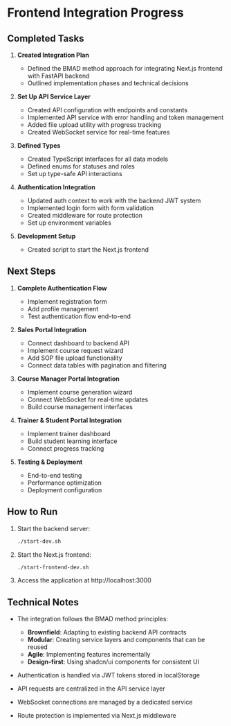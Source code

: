 # Frontend Integration Progress

## Completed Tasks

1. **Created Integration Plan**
   - Defined the BMAD method approach for integrating Next.js frontend with FastAPI backend
   - Outlined implementation phases and technical decisions

2. **Set Up API Service Layer**
   - Created API configuration with endpoints and constants
   - Implemented API service with error handling and token management
   - Added file upload utility with progress tracking
   - Created WebSocket service for real-time features

3. **Defined Types**
   - Created TypeScript interfaces for all data models
   - Defined enums for statuses and roles
   - Set up type-safe API interactions

4. **Authentication Integration**
   - Updated auth context to work with the backend JWT system
   - Implemented login form with form validation
   - Created middleware for route protection
   - Set up environment variables

5. **Development Setup**
   - Created script to start the Next.js frontend

## Next Steps

1. **Complete Authentication Flow**
   - Implement registration form
   - Add profile management
   - Test authentication flow end-to-end

2. **Sales Portal Integration**
   - Connect dashboard to backend API
   - Implement course request wizard
   - Add SOP file upload functionality
   - Connect data tables with pagination and filtering

3. **Course Manager Portal Integration**
   - Implement course generation wizard
   - Connect WebSocket for real-time updates
   - Build course management interfaces

4. **Trainer & Student Portal Integration**
   - Implement trainer dashboard
   - Build student learning interface
   - Connect progress tracking

5. **Testing & Deployment**
   - End-to-end testing
   - Performance optimization
   - Deployment configuration

## How to Run

1. Start the backend server:
   ```bash
   ./start-dev.sh
   ```

2. Start the Next.js frontend:
   ```bash
   ./start-frontend-dev.sh
   ```

3. Access the application at http://localhost:3000

## Technical Notes

- The integration follows the BMAD method principles:
  - **Brownfield**: Adapting to existing backend API contracts
  - **Modular**: Creating service layers and components that can be reused
  - **Agile**: Implementing features incrementally
  - **Design-first**: Using shadcn/ui components for consistent UI

- Authentication is handled via JWT tokens stored in localStorage
- API requests are centralized in the API service layer
- WebSocket connections are managed by a dedicated service
- Route protection is implemented via Next.js middleware 